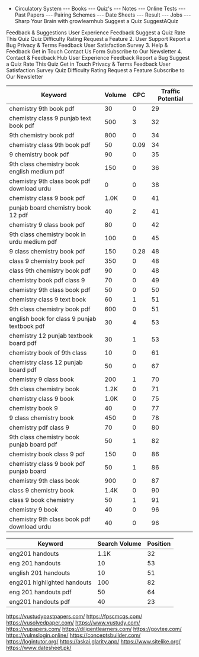- Circulatory System
  --- Books
  --- Quiz's
  --- Notes
  --- Online Tests
  --- Past Papers
  --- Pairing Schemes
  --- Date Sheets
  --- Result
  --- Jobs
  --- Sharp Your Brain with growlearnhub
  Suggest a Quiz
  SuggestAQuiz

Feedback & Suggestions
User Experience Feedback
Suggest a Quiz
Rate This Quiz
Quiz Difficulty Rating
Request a Feature 2. User Support
Report a Bug
Privacy & Terms Feedback
User Satisfaction Survey 3. Help & Feedback
Get in Touch
Contact Us Form
Subscribe to Our Newsletter 4. Contact & Feedback Hub
User Experience Feedback
Report a Bug
Suggest a Quiz
Rate This Quiz
Get in Touch
Privacy & Terms Feedback
User Satisfaction Survey
Quiz Difficulty Rating
Request a Feature
Subscribe to Our Newsletter

| Keyword                                      | Volume | CPC  | Traffic Potential |
| -------------------------------------------- | ------ | ---- | ----------------- |
| chemistry 9th book pdf                       | 30     | 0    | 29                |
| chemistry class 9 punjab text book pdf       | 500    | 3    | 32                |
| 9th chemistry book pdf                       | 800    | 0    | 34                |
| chemistry class 9th book pdf                 | 50     | 0.09 | 34                |
| 9 chemistry book pdf                         | 90     | 0    | 35                |
| 9th class chemistry book english medium pdf  | 150    | 0    | 36                |
| chemistry 9th class book pdf download urdu   | 0      | 0    | 38                |
| chemistry class 9 book pdf                   | 1.0K   | 0    | 41                |
| punjab board chemistry book 12 pdf           | 40     | 2    | 41                |
| chemistry 9 class book pdf                   | 80     | 0    | 42                |
| 9th class chemistry book in urdu medium pdf  | 100    | 0    | 45                |
| 9 class chemistry book pdf                   | 150    | 0.28 | 48                |
| class 9 chemistry book pdf                   | 350    | 0    | 48                |
| class 9th chemistry book pdf                 | 90     | 0    | 48                |
| chemistry book pdf class 9                   | 70     | 0    | 49                |
| chemistry 9th class book pdf                 | 50     | 0    | 50                |
| chemistry class 9 text book                  | 60     | 1    | 51                |
| 9th class chemistry book pdf                 | 600    | 0    | 51                |
| english book for class 9 punjab textbook pdf | 30     | 4    | 53                |
| chemistry 12 punjab textbook board pdf       | 30     | 1    | 53                |
| chemistry book of 9th class                  | 10     | 0    | 61                |
| chemistry class 12 punjab board pdf          | 50     | 0    | 67                |
| chemistry 9 class book                       | 200    | 1    | 70                |
| 9th class chemistry book                     | 1.2K   | 0    | 71                |
| chemistry class 9 book                       | 1.0K   | 0    | 75                |
| chemistry book 9                             | 40     | 0    | 77                |
| 9 class chemistry book                       | 450    | 0    | 78                |
| chemistry pdf class 9                        | 70     | 0    | 80                |
| 9th class chemistry book punjab board pdf    | 50     | 1    | 82                |
| chemistry book class 9 pdf                   | 150    | 0    | 86                |
| chemistry class 9 book pdf punjab board      | 50     | 1    | 86                |
| chemistry 9th class book                     | 900    | 0    | 87                |
| class 9 chemistry book                       | 1.4K   | 0    | 90                |
| class 9 book chemistry                       | 50     | 1    | 91                |
| chemistry 9 book                             | 40     | 0    | 96                |
| chemistry 9th class book pdf download urdu   | 40     | 0    | 96                |




| **Keyword**                 | **Search Volume** | **Position** |
|-----------------------------|-------------------|--------------|
| eng201 handouts              | 1.1K              | 32            |
| eng 201 handouts             | 10                | 53            |
| english 201 handouts         | 10                | 51            |
| eng201 highlighted handouts  | 100               | 82            |
| eng 201 handouts pdf         | 50                | 64            |
| eng201 handouts pdf          | 40                | 23            |

https://vustudypastpapers.com/
https://fpscmcqs.com/
https://vusolvedpaper.com/
https://www.vustudy.com/
https://vupapers.com/
https://diligentlearners.com/
https://govtee.com/
https://vulmslogin.online/
https://conceptsbuilder.com/
https://logintutor.org/
https://askai.glarity.app/
https://www.sitelike.org/
https://www.datesheet.pk/
